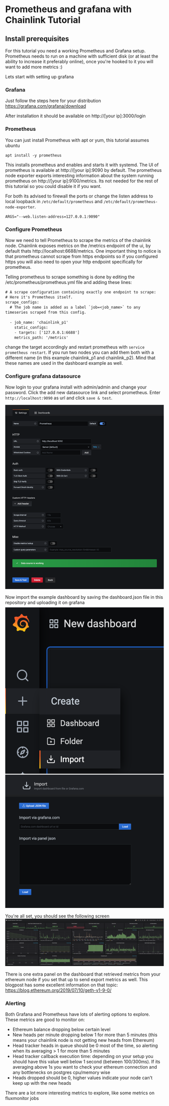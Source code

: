 # Prometheus and grafana with Chainlink Tutorial

## Install prerequisites
For this tutorial you need a working Prometheus and Grafana setup. Prometheus needs to run on a machine with sufficient disk (or at least the ability to increase it preferably online), once you're hooked to it you will want to add more metrics :)

Lets start with setting up grafana

### Grafana
Just follow the steps here for your distribution
https://grafana.com/grafana/download

After installation it should be available on http://[your ip]:3000/login

### Prometheus
You can just install Prometheus with apt or yum, this tutorial assumes ubuntu

```
apt install -y prometheus
```

This installs prometheus and enables and starts it with systemd. The UI of prometheus is available at http://[your ip]:9090 by default. The prometheus node exporter exports interesting information about the system running prometheus on http://[your ip]:9100/metrics. Its not needed for the rest of this tutorial so you could disable it if you want.

For both its advised to firewall the ports or change the listen address to local loopback in `/etc/default/prometheus` and `/etc/default/prometheus-node-exporter`.
  
```
ARGS="--web.listen-address=127.0.0.1:9090"
```

### Configure Prometheus
Now we need to tell Prometheus to scrape the metrics of the chainlink node. Chainlink exposes metrics on the /metrics endpoint of the ui, by default thats http://localhost:6688/metrics. One important thing to notice is that prometheus cannot scrape from https endpoints so if you configured https you will also need to open your http endpoint specifically for prometheus.

Telling prometheus to scrape something is done by editing the /etc/prometheus/prometheus.yml file and adding these lines:
```
# A scrape configuration containing exactly one endpoint to scrape:
# Here it's Prometheus itself.
scrape_configs:
  # The job name is added as a label `job=<job_name>` to any timeseries scraped from this config.

  - job_name: 'chainlink_p1'
    static_configs:
    - targets: ['127.0.0.1:6688']
    metrics_path: '/metrics'
```
change the target accordingly and restart prometheus with `service prometheus restart`. If you run two nodes you can add them both with a different name (in this example chainlink_p1 and chainlink_p2). Mind that these names are used in the dashboard example as well.

### Configure grafana datasource
Now login to your grafana install with admin/admin and change your password. Click the add new datasource link and select prometheus. Enter `http://localhost:9090` as url and click `save & test`. 

![Add datasource](screen1.png)

Now import the example dashboard by saving the dashboard.json file in this repository and uploading it on grafana
![Add dashboard](screen2.png)
![Add dashboard](screen3.png)

You're all set, you should see the following screen
![Add dashboard](screen4.png)

There is one extra panel on the dashboard that retrieved metrics from your ethereum node if you set that up to send export metrics as well. This blogpost has some excellent information on that topic:
https://blog.ethereum.org/2019/07/10/geth-v1-9-0/

### Alerting
Both Grafana and Prometheus have lots of alerting options to explore. These metrics are good to monitor on:

- Ethereum balance dropping below certain level
- New heads per minute dropping below 1 for more than 5 minutes (this means your chainlink node is not getting new heads from Ethereum)
- Head tracker heads in queue should be 0 most of the time, so alerting when its averaging > 1 for more than 5 minutes
- Head tracker callback execution time: depending on your setup you should have this value well below 1 second (between 100/300ms). If its averaging above 1s you want to check your ethereum connection and any bottlenecks on postgres cpu/memory wise
- Heads dropped should be 0, higher values indicate your node can't keep up with the new heads

There are a lot more interesting metrics to explore, like some metrics on fluxmonitor jobs

